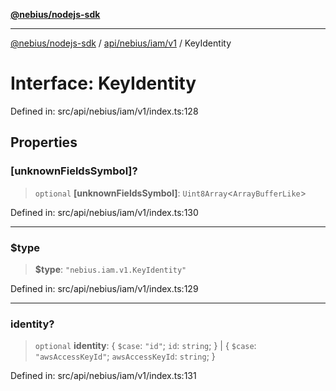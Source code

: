[**@nebius/nodejs-sdk**](../../../../../README.md)

***

[@nebius/nodejs-sdk](../../../../../README.md) / [api/nebius/iam/v1](../README.md) / KeyIdentity

# Interface: KeyIdentity

Defined in: src/api/nebius/iam/v1/index.ts:128

## Properties

### \[unknownFieldsSymbol\]?

> `optional` **\[unknownFieldsSymbol\]**: `Uint8Array`\<`ArrayBufferLike`\>

Defined in: src/api/nebius/iam/v1/index.ts:130

***

### $type

> **$type**: `"nebius.iam.v1.KeyIdentity"`

Defined in: src/api/nebius/iam/v1/index.ts:129

***

### identity?

> `optional` **identity**: \{ `$case`: `"id"`; `id`: `string`; \} \| \{ `$case`: `"awsAccessKeyId"`; `awsAccessKeyId`: `string`; \}

Defined in: src/api/nebius/iam/v1/index.ts:131
